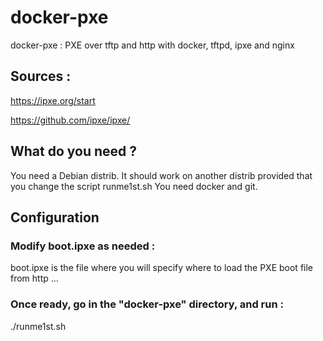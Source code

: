 # docker-pxe
docker-pxe : PXE over tftp and http with docker, tftpd, ipxe and nginx

## Sources :

https://ipxe.org/start

https://github.com/ipxe/ipxe/


## What do you need ?

You need a Debian distrib. It should work on another distrib provided that you change the script runme1st.sh
You need docker and git.

## Configuration

### Modify boot.ipxe as needed :

boot.ipxe is the file where you will specify where to load the PXE boot file from http ...


### Once ready, go in the "docker-pxe" directory, and run :

 ./runme1st.sh

